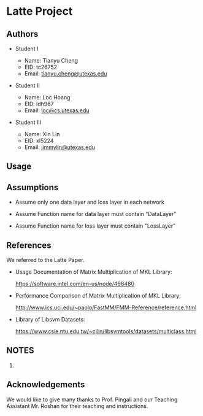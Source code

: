 Latte Project
=============

Authors
-------

- Student I
    + Name: Tianyu Cheng
    + EID: tc26752
    + Email: tianyu.cheng@utexas.edu

- Student II
    + Name: Loc Hoang
    + EID: ldh967
    + Email: loc@cs.utexas.edu


- Student III
    + Name: Xin Lin
    + EID: xl5224
    + Email: jimmylin@utexas.edu

Usage
-----

Assumptions
-----

- Assume only one data layer and loss layer in each network

- Assume Function name for data layer must contain "DataLayer"

- Assume Function name for loss layer must contain "LossLayer"

References
--------
We referred to the Latte Paper.


- Usage Documentation of Matrix Multiplication of MKL Library:

   https://software.intel.com/en-us/node/468480

- Performance Comparison of Matrix Multiplication of MKL Library:

   http://www.ics.uci.edu/~paolo/FastMM/FMM-Reference/reference.html
   
- Library of Libsvm Datasets:

   https://www.csie.ntu.edu.tw/~cjlin/libsvmtools/datasets/multiclass.html


NOTES
---------
1. 
    


Acknowledgements
-------
We would like to give many thanks to Prof. Pingali and our Teaching Assistant 
Mr. Roshan for their teaching and instructions. 
